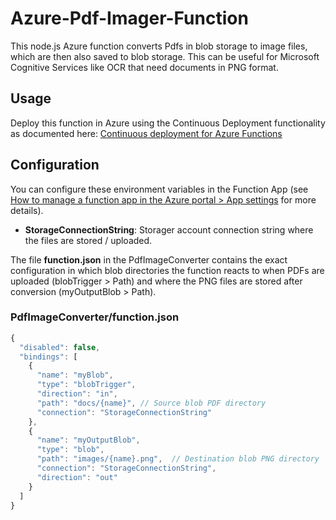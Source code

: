 # Azure-Pdf-Imager-Function
This node.js Azure function converts Pdfs in blob storage to image files, which are then also saved to blob storage. This can be useful for Microsoft Cognitive Services like OCR that need documents in PNG format.

## Usage
Deploy this function in Azure using the Continuous Deployment functionality as documented here: [Continuous deployment for Azure Functions](https://docs.microsoft.com/en-us/azure/azure-functions/functions-continuous-deployment)

## Configuration
You can configure these environment variables in the Function App (see [How to manage a function app in the Azure portal > App settings](https://docs.microsoft.com/en-us/azure/azure-functions/functions-how-to-use-azure-function-app-settings#settings) for more details).

- **StorageConnectionString**: Storager account connection string where the files are stored / uploaded.

The file **function.json** in the PdfImageConverter contains the exact configuration in which blob directories the function reacts to when PDFs are uploaded (blobTrigger > Path) and where the PNG files are stored after conversion (myOutputBlob > Path).

### PdfImageConverter/function.json

```javascript
{
  "disabled": false,
  "bindings": [
    {
      "name": "myBlob",
      "type": "blobTrigger",
      "direction": "in",
      "path": "docs/{name}", // Source blob PDF directory
      "connection": "StorageConnectionString"
    },
    {
      "name": "myOutputBlob",
      "type": "blob",
      "path": "images/{name}.png",  // Destination blob PNG directory
      "connection": "StorageConnectionString",
      "direction": "out"
    }
  ]
}
```
